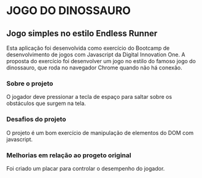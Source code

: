 # JOGO DO DINOSSAURO
## Jogo simples no estilo Endless Runner
Esta aplicação foi desenvolvida como exercício do Bootcamp de desenvolvimento de jogos com Javascript da Digital Innovation One. 
A proposta do exercício foi desenvolver um jogo no estilo do famoso jogo do dinossauro, que roda no navegador Chrome quando não há conexão.

### Sobre o projeto
O jogador deve pressionar a tecla de espaço para saltar sobre os obstáculos que surgem na tela.

### Desafios do projeto
O projeto é um bom exercício de manipulação de elementos do DOM com javascript. 

### Melhorias em relação ao progeto original
Foi criado um placar para controlar o desempenho do jogador.
